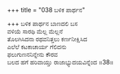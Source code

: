 +++
title = "038 ಬಳಿಕ ಪಾರ್ಥನ"

+++
ಬಳಿಕ ಪಾರ್ಥನ ಬಾಣದಲಿ ಬಸ  
ವಳಿಯೆ ಸಾರಥಿ ಮೆಲ್ಲ ಮೆಲ್ಲನೆ  
ತೊಲಗಿಸಿದನಾ ರಥವನಿತ್ತಲು ಕರ್ಣನೀಕ್ಷಿಸಿದ  
ಎಲೆಲೆ ಕಟಕಾಚಾರ್ಯ ಗೆಲಿದನು  
ಫಲುಗುಣನನಿನ್ನೇನು ಕೌರವ  
ಬಲದ ಹಗೆ ಹರಿವಾಯ್ತು ರಾಜಾಭ್ಯುದಯವಿನ್ನೆಂದ      ॥38॥